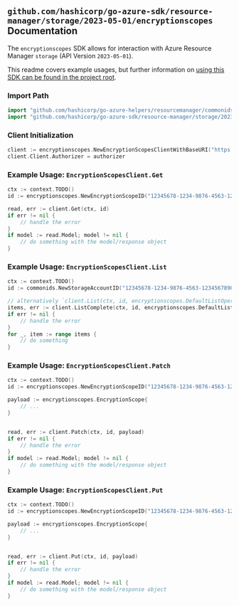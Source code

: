 
## `github.com/hashicorp/go-azure-sdk/resource-manager/storage/2023-05-01/encryptionscopes` Documentation

The `encryptionscopes` SDK allows for interaction with Azure Resource Manager `storage` (API Version `2023-05-01`).

This readme covers example usages, but further information on [using this SDK can be found in the project root](https://github.com/hashicorp/go-azure-sdk/tree/main/docs).

### Import Path

```go
import "github.com/hashicorp/go-azure-helpers/resourcemanager/commonids"
import "github.com/hashicorp/go-azure-sdk/resource-manager/storage/2023-05-01/encryptionscopes"
```


### Client Initialization

```go
client := encryptionscopes.NewEncryptionScopesClientWithBaseURI("https://management.azure.com")
client.Client.Authorizer = authorizer
```


### Example Usage: `EncryptionScopesClient.Get`

```go
ctx := context.TODO()
id := encryptionscopes.NewEncryptionScopeID("12345678-1234-9876-4563-123456789012", "example-resource-group", "storageAccountName", "encryptionScopeName")

read, err := client.Get(ctx, id)
if err != nil {
	// handle the error
}
if model := read.Model; model != nil {
	// do something with the model/response object
}
```


### Example Usage: `EncryptionScopesClient.List`

```go
ctx := context.TODO()
id := commonids.NewStorageAccountID("12345678-1234-9876-4563-123456789012", "example-resource-group", "storageAccountName")

// alternatively `client.List(ctx, id, encryptionscopes.DefaultListOperationOptions())` can be used to do batched pagination
items, err := client.ListComplete(ctx, id, encryptionscopes.DefaultListOperationOptions())
if err != nil {
	// handle the error
}
for _, item := range items {
	// do something
}
```


### Example Usage: `EncryptionScopesClient.Patch`

```go
ctx := context.TODO()
id := encryptionscopes.NewEncryptionScopeID("12345678-1234-9876-4563-123456789012", "example-resource-group", "storageAccountName", "encryptionScopeName")

payload := encryptionscopes.EncryptionScope{
	// ...
}


read, err := client.Patch(ctx, id, payload)
if err != nil {
	// handle the error
}
if model := read.Model; model != nil {
	// do something with the model/response object
}
```


### Example Usage: `EncryptionScopesClient.Put`

```go
ctx := context.TODO()
id := encryptionscopes.NewEncryptionScopeID("12345678-1234-9876-4563-123456789012", "example-resource-group", "storageAccountName", "encryptionScopeName")

payload := encryptionscopes.EncryptionScope{
	// ...
}


read, err := client.Put(ctx, id, payload)
if err != nil {
	// handle the error
}
if model := read.Model; model != nil {
	// do something with the model/response object
}
```
